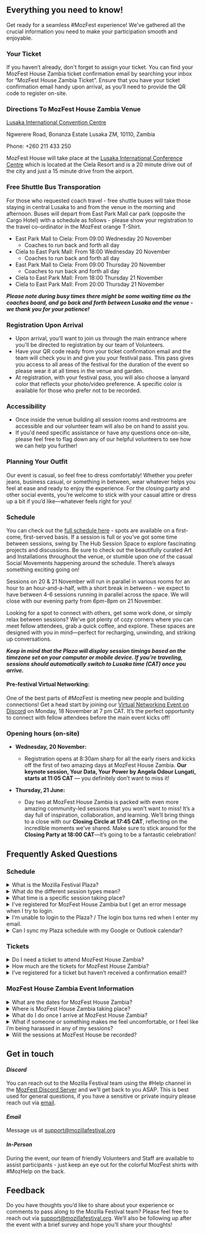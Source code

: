 <!-- This is the help page -->

## Everything you need to know!
 
Get ready for a seamless #MozFest experience! We've gathered all the crucial information you need to make your participation smooth and enjoyable.

### Your Ticket
If you haven’t already, don't forget to assign your ticket. You can find your MozFest House Zambia ticket confirmation email by searching your inbox for “MozFest House Zambia Ticket”. Ensure that you have your ticket confirmation email handy upon arrival, as you’ll need to provide the QR code to register on-site.

### Directions To MozFest House Zambia Venue

[Lusaka International Convention Centre](https://cielaresort.com/licc/)

Ngwerere Road, Bonanza Estate Lusaka ZM, 10110, Zambia

Phone: +260 211 433 250

MozFest House will take place at the [Lusaka International Conference Centre](https://cielaresort.com/licc/) which is located at the Ciela Resort and is a 20 minute drive out of the city and just a 15 minute drive from the airport.

### Free Shuttle Bus Transporation 

For those who requested coach travel - free shuttle buses will take those staying in central Lusaka to and from the venue in the morning and afternoon. Buses will depart from East Park Mall car park (opposite the Cargo Hotel) with a schedule as follows - please show your registration to the travel co-ordinator in the MozFest orange T-Shirt.

* East Park Mall to Ciela: From 09:00 Wednesday 20 November
  * Coaches to run back and forth all day
* Ciela to East Park Mall: From 18:00 Wednesday 20 November
  * Coaches to run back and forth all day
* East Park Mall to Ciela: From 09:00 Thursday 20 November
  * Coaches to run back and forth all day
* Ciela to East Park Mall: From 18:00 Thursday 21 November
* Ciela to East Park Mall: From 20:00 Thursday 21 November

***Please note during busy times there might be some waiting time as the coaches board, and go back and forth between Lusaka and the venue - we thank you for your patience!***

### Registration Upon Arrival

-   Upon arrival, you’ll want to join us through the main entrance where you'll be directed to registration by our team of Volunteers.
-   Have your QR code ready from your ticket confirmation email and the team will check you in and give you your festival pass. This pass gives you access to all areas of the festival for the duration of the event so please wear it at all times in the venue and garden.
-   At registration, with your festival pass, you will also choose a lanyard color that reflects your photo/video preference. A specific color is available for those who prefer not to be recorded.

### Accessibility

-   Once inside the venue building all session rooms and restrooms are accessible and our volunteer team will also be on hand to assist you.
-   If you'd need specific assistance or have any questions once on-site, please feel free to flag down any of our helpful volunteers to see how we can help you further!

### Planning Your Outfit

Our event is casual, so feel free to dress comfortably! Whether you prefer jeans, business casual, or something in between, wear whatever helps you feel at ease and ready to enjoy the experience. For the closing party and other social events, you’re welcome to stick with your casual attire or dress up a bit if you’d like—whatever feels right for you!

### Schedule

You can check out the [full schedule here](https://schedule.mozillafestival.org/plaza) - spots are available on a first-come, first-served basis. If a session is full or you’ve got some time between sessions, swing by The Hub Session Space to explore fascinating projects and discussions. Be sure to check out the beautifully curated Art and Installations throughout the venue, or stumble upon one of the casual Social Movements happening around the schedule. There’s always something exciting going on!

Sessions on 20 & 21 November will run in parallel in various rooms for an hour to an hour-and-a-half, with a short break in between - we expect to have between 4-6 sessions running in parallel across the space. We will close with our evening party from 6pm-8pm on 21 November.

Looking for a spot to connect with others, get some work done, or simply relax between sessions? We’ve got plenty of cozy corners where you can meet fellow attendees, grab a quick coffee, and explore. These spaces are designed with you in mind—perfect for recharging, unwinding, and striking up conversations.

***Keep in mind that the Plaza will display session timings based on the timezone set on your computer or mobile device. If you’re traveling, sessions should automatically switch to Lusaka time (CAT) once you arrive.***

#### Pre-festival Virtual Networking:

One of the best parts of #MozFest is meeting new people and building connections! Get a head start by joining our [Virtual Networking Event on Discord](https://mzl.la/MFHZambiaVirtualNetworkingEvent) on Monday, 18 November at 7 pm CAT. It’s the perfect opportunity to connect with fellow attendees before the main event kicks off!

### Opening hours (on-site)

-   **Wednesday, 20 November:**
	- Registration opens at 8:30am sharp for all the early risers and kicks off the first of two amazing days at MozFest House Zambia. **Our keynote session, Your Data, Your Power by Angela Odour Lungati, starts at 11:05 CAT** — you definitely don’t want to miss it!

-   **Thursday, 21 June:**
	- Day two at MozFest House Zambia is packed with even more amazing community-led sessions that you won’t want to miss! It’s a day full of inspiration, collaboration, and learning. We’ll bring things to a close with our **Closing Circle at 17:45 CAT**, reflecting on the incredible moments we’ve shared. Make sure to stick around for the **Closing Party at 18:00 CAT**—it’s going to be a fantastic celebration!

## Frequently Asked Questions

### Schedule

<details>
<summary>What is the Mozilla Festival Plaza?</summary>
Our Mozilla Festival Plaza, also known as the Mozilla Festival Schedule, is our interactive scheduling platform for MozFest House Zambia Here you will find the full lineup of our sessions, speakers and facilitators, browse through our art exhibits, as well as our amazing 'Dialogues and Debates' series and keynote. Explore and add to your calendar to create your own unforgettable experience!
</details>

<details>
<summary>What do the different session types mean?</summary>

We’ve grouped the sessions at MozFest House Zambia into a few helpful categories to help participants understand how that session will be conducted:
- **Discussion**
Synchronous live sessions bring people together to learn from each other, share experiences, and build a common understanding of a given topic.
- **Workshop**
Synchronous live sessions empower groups to  collaboratively work on a project, co-create and problem-solve collectively, while learning a new skill.
Or
Teamwork makes the dream work! Workshops are your chance to connect, create, and collaborate with fellow minds. Build projects together, learn new skills side-by-side, and tackle challenges as a team.
- **Social Moment**
Forming new connections and deepening conversations is at the heart of MozFest! Sprinkled throughout our schedule lineup you’ll find a number of Social Moments to foster those important discussions outside of a formal session.
- **Community Plenary**
Within the Mozilla Festival schedule, you’ll find various sessions and workshops specially curated or produced by Mozilla for the benefit of the community as a whole. These include our flagship Dialogue and Debate series, the festival Keynote, and other special events throughout the main stage.
- **Arts & Media**
Throughout MozFest House Zambia, you’ll find a wonderful array of engaging art exhibitions and interactive installations. These experiences can be explored in the “Arts & Media” section of the Plaza.

</details>

<details>
<summary>What time is a specific session taking place?</summary>
Each session at MozFest House Zambia will be assigned a specific time and date which you can view in the Plaza. You can click the “Schedule” tab and browse all sessions, or use the search or filter options along the top to deep dive into specific content. 

**Keep in mind that the Plaza will display session timings based on the timezone set on your computer or mobile device. If you’re traveling, sessions should automatically switch to Lusaka time (CAT) once you arrive.**

</details>

<details>
<summary>I've registered for MozFest House Zambia but I get an error message when I try to login.</summary>

  Please ensure you are logging in with the same email that you used when registering for MozFest House Zambia. If you are using the same email address, make sure you have assigned your ticket. Search for your order confirmation email (with the subject line: “MozFest House Zambia Ticket”) and then press the 'View Order' button. If you are still experiencing issues after assigning your ticket, please reach out to [support@mozillafestival.org](mailto:support@mozillafestival.org).
</details>

<details>
<summary>I'm unable to login to the Plaza? / The login box turns red when I enter my email.</summary>

There are a couple of reasons for your email address not being accepted by the system:
- If you have just registered, it can take up to 5 minutes for the schedule to recognize your email address. Please wait a moment and try again.
- Did someone else register on your behalf? First ensure they have assigned the ticket to you, and if they have, you will need to complete your ticket sign up - check your inbox for an email from [support@tito.io](mailto:support@tito.io).
- If you're still having problems logging in after following these steps get in touch with on in the #help channel on Discord or email us at [support@mozillafestival.org](mailto:support@mozillafestival.org)
</details>

<details>
<summary>Can I sync my Plaza schedule with my Google or Outlook calendar?</summary>

  Yes! Follow the simple instructions [HERE](https://schedule.mozillafestival.org/sync-calendar) to add your MozFest session calendar
</details>

 
### Tickets

<details>
<summary>Do I need a ticket to attend MozFest House Zambia?</summary>

Yes, to be able to attend MozFest House Zambia you will need to have registered for a ticket on our website. Tickets are available on our [ticketing page](https://www.mozillafestival.org/en/?tito=%2FMozilla%2Fmozfest-house-zambia%2Fen%2Fregistrations%2Fnew).
</details>

<details>
<summary>How much are the tickets for MozFest House Zambia?</summary> 


MozFest House Zambia offers two ticket options:

- Community Pass: Available at no cost.
- Philanthropic Access Ticket: Donation-based, allowing you to contribute and support the event.

</details>

<details>
<summary>I’ve registered for a ticket but haven’t received a confirmation email!?</summary>

Ticket confirmations are sent from support@tito.io. Please check your spam in case it’s sent there. If you haven't received your ticket please reach out to support@mozillafestival.org
</details>

### MozFest House Zambia Event Information

<details>
<summary>What are the dates for MozFest House Zambia?</summary>
MozFest House Zambia will be taking place 20-21 November 2024
</details>

<details>
<summary>Where is MozFest House Zambia taking place?</summary>
The event will be held at the Lusaka International Convention Centre in Lusaka, Zambia.

* Venue website link: [https://cielaresort.com/licc/](https://cielaresort.com/licc/)
* Google Maps link: [https://maps.app.goo.gl/1iUooTFTCcq4LKye6](https://maps.app.goo.gl/1iUooTFTCcq4LKye6)

</details>

<details>
<summary>What do I do once I arrive at MozFest House Zambia?</summary>
Welcome! As you arrive at the venue you will find helpful signs and navigation aids directing you to the registration desk. From there you’ll be checked in and provided with your MozFest badge - it’s important you wear that badge at all times during the event. If you ever get lost, just keep an eye out for the colorful shirts that have #MozHelp on the back and we’ll be happy to point you in the right direction. 
</details>

<details>
<summary>What if someone or something makes me feel uncomfortable, or I feel like I’m being harassed in any of my sessions?</summary>

All of our Mozilla Festival events are governed by our [Community Participation Guidelines](https://www.mozillafestival.org/en/guidelines/). If at any time you feel uncomfortable or would like to report a concern, you can approach any staff member or Volunteer for immediate aid and report any issues to festivalsafety@mozilla.com for follow-up with our MozFest Safety team.
</details>

<details>
<summary>Will the sessions at MozFest House be recorded?</summary>
Our  Keynote session and 'Dialogues and Debates' series are recorded and will be available to live stream and watch after the event. Beyond that, sessions at MozFest House Zambia will not be recorded.
</details>

## Get in touch

#### *Discord*

You can reach out to the Mozilla Festival team using the #Help channel in the [MozFest Discord Server](https://discord.com/invite/mozfest) and we’ll get back to you ASAP. This is best used for general questions, if you have a sensitive or private inquiry please reach out via [email](mailto:support@mozillafestival.org).

#### *Email*

Message us at [support@mozillafestival.org](mailto:support@mozillafestival.org)

#### *In-Person*

During the event, our team of friendly Volunteers and Staff are available to assist participants - just keep an eye out for the colorful MozFest shirts with #MozHelp on the back.  

## Feedback

Do you have thoughts you’d like to share about your experience or comments to pass along to the Mozilla Festival team? Please feel free to reach out via [support@mozillafestival.org](mailto:support@mozillafestival.org). We’ll also be following up after the event with a brief survey and hope you’ll share your thoughts!

